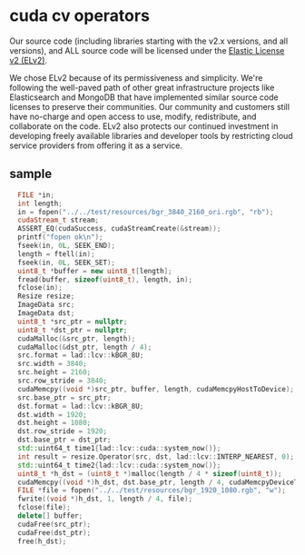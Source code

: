 # cuda cv operators
Our source code (including libraries starting with the v2.x versions, and all versions), and ALL source code will be licensed under the [Elastic License v2 (ELv2)](https://www.elastic.co/licensing/elastic-license).

We chose ELv2 because of its permissiveness and simplicity. We're following the well-paved path of other great infrastructure projects like Elasticsearch and MongoDB that have implemented similar source code licenses to preserve their communities. Our community and customers still have no-charge and open access to use, modify, redistribute, and collaborate on the code. ELv2 also protects our continued investment in developing freely available libraries and developer tools by restricting cloud service providers from offering it as a service.

## sample
```cpp
  FILE *in;
  int length;
  in = fopen("../../test/resources/bgr_3840_2160_ori.rgb", "rb");
  cudaStream_t stream;
  ASSERT_EQ(cudaSuccess, cudaStreamCreate(&stream));
  printf("fopen ok\n");
  fseek(in, 0L, SEEK_END);
  length = ftell(in);
  fseek(in, 0L, SEEK_SET);
  uint8_t *buffer = new uint8_t[length];
  fread(buffer, sizeof(uint8_t), length, in);
  fclose(in);
  Resize resize;
  ImageData src;
  ImageData dst;
  uint8_t *src_ptr = nullptr;
  uint8_t *dst_ptr = nullptr;
  cudaMalloc(&src_ptr, length);
  cudaMalloc(&dst_ptr, length / 4);
  src.format = lad::lcv::kBGR_8U;
  src.width = 3840;
  src.height = 2160;
  src.row_stride = 3840;
  cudaMemcpy((void *)src_ptr, buffer, length, cudaMemcpyHostToDevice);
  src.base_ptr = src_ptr;
  dst.format = lad::lcv::kBGR_8U;
  dst.width = 1920;
  dst.height = 1080;
  dst.row_stride = 1920;
  dst.base_ptr = dst_ptr;
  std::uint64_t time1{lad::lcv::cuda::system_now()};
  int result = resize.Operator(src, dst, lad::lcv::INTERP_NEAREST, 0);
  std::uint64_t time2{lad::lcv::cuda::system_now()};
  uint8_t *h_dst = (uint8_t *)malloc(length / 4 * sizeof(uint8_t));
  cudaMemcpy((void *)h_dst, dst.base_ptr, length / 4, cudaMemcpyDeviceToHost);
  FILE *file = fopen("../../test/resources/bgr_1920_1080.rgb", "w");
  fwrite((void *)h_dst, 1, length / 4, file);
  fclose(file);
  delete[] buffer;
  cudaFree(src_ptr);
  cudaFree(dst_ptr);
  free(h_dst);
```
